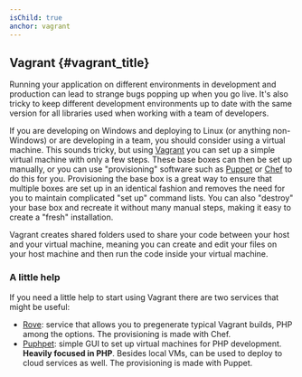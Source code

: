 ```yaml
---
isChild: true
anchor: vagrant
---
```


## Vagrant {#vagrant_title}

Running your application on different environments in development and production can lead to strange bugs 
popping up when you go live. It's also tricky to keep different development environments up to date with the same 
version for all libraries used when working with a team of developers. 

If you are developing on Windows and deploying to Linux (or anything non-Windows) or are developing in a team, you 
should consider using a virtual machine. This sounds tricky, but using [Vagrant][vagrant] you can set up a simple 
virtual machine with only a few steps. These base boxes can then be set up manually, or you can use "provisioning" 
software such as [Puppet][puppet] or [Chef][chef] to do this for you. Provisioning the base box is a great way to 
ensure that multiple boxes are set up in an identical fashion and removes the need for you to maintain complicated 
"set up" command lists. You can also "destroy" your base box and recreate it without many manual steps, making it
easy to create a "fresh" installation.

Vagrant creates shared folders used to share your code between your host and your virtual machine, meaning you can 
create and edit your files on your host machine and then run the code inside your virtual machine.

### A little help

If you need a little help to start using Vagrant there are two services that might be useful:

- [Rove][rove]: service that allows you to pregenerate typical Vagrant builds, PHP among the options. The
  provisioning is made with Chef.
- [Puphpet][puphpet]: simple GUI to set up virtual machines for PHP development. **Heavily focused in PHP**. Besides
  local VMs, can be used to deploy to cloud services as well. The provisioning is made with Puppet.

[vagrant]: http://vagrantup.com/
[puppet]: http://www.puppetlabs.com/
[chef]: http://www.opscode.com/
[rove]: http://rove.io/
[puphpet]: https://puphpet.com/
